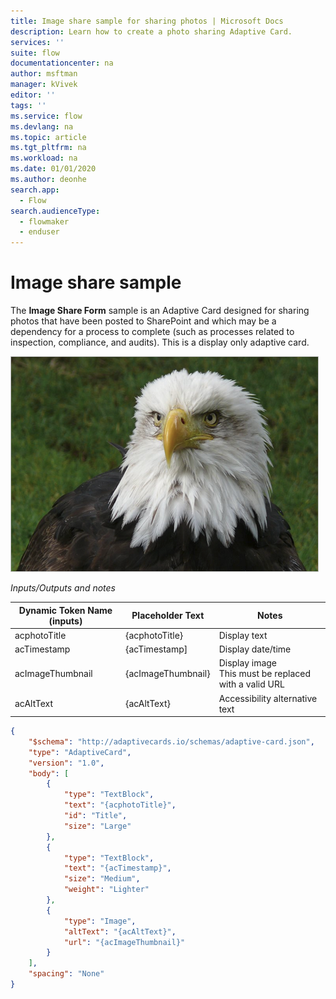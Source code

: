 ```yaml
---
title: Image share sample for sharing photos | Microsoft Docs
description: Learn how to create a photo sharing Adaptive Card.
services: ''
suite: flow
documentationcenter: na
author: msftman
manager: kVivek
editor: ''
tags: ''
ms.service: flow
ms.devlang: na
ms.topic: article
ms.tgt_pltfrm: na
ms.workload: na
ms.date: 01/01/2020
ms.author: deonhe
search.app: 
  - Flow
search.audienceType: 
  - flowmaker
  - enduser
---
```

# Image share sample 

The **Image Share Form** sample is an Adaptive Card designed for sharing photos that have been posted to SharePoint and which may be a dependency for a process to complete (such as processes related to inspection, compliance, and audits). This is a display only adaptive card.

![Display only adaptive card](media/adaptive-cards/image-share.png)

*Inputs/Outputs and notes*

| Dynamic Token Name (inputs) | Placeholder Text   | Notes                                              |
|-----------------------------|--------------------|-----------------------------------------------------|
| acphotoTitle                | {acphotoTitle}     | Display text                                        |
| acTimestamp                 | {acTimestamp]      | Display date/time                                   |
| acImageThumbnail            | {acImageThumbnail} | Display image <br>This must be replaced with a valid URL|
| acAltText                   | {acAltText}        | Accessibility alternative text                      |

``` json
{
    "$schema": "http://adaptivecards.io/schemas/adaptive-card.json",
    "type": "AdaptiveCard",
    "version": "1.0",
    "body": [
        {
            "type": "TextBlock",
            "text": "{acphotoTitle}",
            "id": "Title",
            "size": "Large"
        },
        {
            "type": "TextBlock",
            "text": "{acTimestamp}",
            "size": "Medium",
            "weight": "Lighter"
        },
        {
            "type": "Image",
            "altText": "{acAltText}",
            "url": "{acImageThumbnail}"
        }
    ],
    "spacing": "None"
}
```


